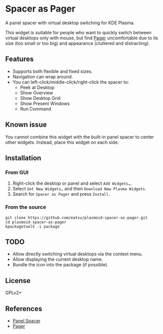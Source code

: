 # Spacer as Pager

A panel spacer with virtual desktop switching for KDE Plasma.

This widget is suitable for people who want to quickly switch between virtual desktops
only with mouse, but find [Pager](https://userbase.kde.org/Plasma/Pager) uncomfortable
due to its size (too small or too big) and appearance (cluttered and distracting).


## Features

- Supports both flexible and fixed sizes.
- Navigation can wrap around.
- You can left-click/middle-click/right-click the spacer to:
  - Peek at Desktop
  - Show Overview
  - Show Desktop Grid
  - Show Present Windows
  - Run Command


## Known issue

You cannot combine this widget with the built-in panel spacer to center other widgets.
Instead, place this widget on each side.


## Installation

### From GUI

1. Right-click the desktop or panel and select `Add Widgets…`.
3. Select `Get New Widgets…` and then `Download New Plasma Widgets`.
5. Search for `Spacer as Pager` and press `Install`.

### From the source

```
git clone https://github.com/eatsu/plasmoid-spacer-as-pager.git
cd plasmoid-spacer-as-pager
kpackagetool5 -i package
```


## TODO

- Allow directly switching virtual desktops via the context menu.
- Allow displaying the current desktop name.
- Bundle the icon into the package (if possible).


## License

GPLv2+


## References

- [Panel Spacer](https://invent.kde.org/plasma/plasma-workspace/-/tree/master/applets/panelspacer)
- [Pager](https://invent.kde.org/plasma/plasma-desktop/-/tree/master/applets/pager)
